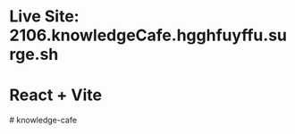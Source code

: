 # Live Site: 2106.knowledgeCafe.hgghfuyffu.surge.sh
# React + Vite
#   k n o w l e d g e - c a f e 
 
 
